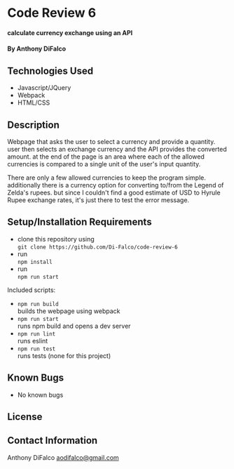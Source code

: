 # Code Review 6

#### calculate currency exchange using an API

#### By Anthony DiFalco

## Technologies Used

* Javascript/JQuery
* Webpack
* HTML/CSS

## Description

Webpage that asks the user to select a currency and provide a quantity. user then selects an exchange currency and the API provides the converted amount. at the end of the page is an area where each of the allowed currencies is compared to a single unit of the user's input quantity.

There are only a few allowed currencies to keep the program simple. additionally there is a currency option for converting to/from the Legend of Zelda's rupees. but since I couldn't find a good estimate of USD to Hyrule Rupee exchange rates, it's just there to test the error message.

## Setup/Installation Requirements

* clone this repository using<br>
```git clone https://github.com/Di-Falco/code-review-6```
* run<br> 
```npm install```
* run<br>
```npm run start```

Included scripts:
 * ```npm run build```<br>
builds the webpage using webpack
 * ```npm run start```<br>
runs npm build and opens a dev server
 * ```npm run lint```<br>
runs eslint
 * ```npm run test```<br>
runs tests (none for this project)

## Known Bugs

* No known bugs

## License

## Contact Information

Anthony DiFalco
aodifalco@gmail.com
